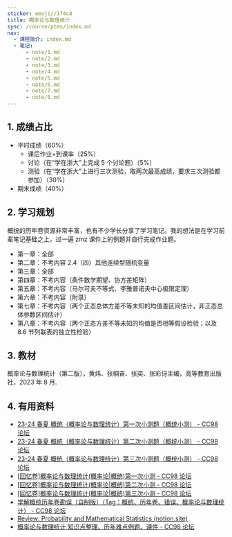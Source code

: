 ```yaml
---
sticker: emoji//1f4c8
title: 概率论与数理统计
sync: /course/ptms/index.md
nav:
  - 课程简介: index.md
  - 笔记:
      - note/1.md
      - note/2.md
      - note/3.md
      - note/4.md
      - note/5.md
      - note/6.md
      - note/7.md
      - note/8.md
---
```


## 1. 成绩占比

- 平时成绩（60\%）
    - 课后作业+到课率（25\%）
    - 讨论（在“学在浙大”上完成 5 个讨论题）（5\%）
    - 测验（在“学在浙大”上进行三次测验，取两次最高成绩，要求三次测验都参加）（30\%）
- 期末成绩（40\%）

## 2. 学习规划

概统的历年卷资源非常丰富，也有不少学长分享了学习笔记。我的想法是在学习前辈笔记基础之上，过一遍 zmz 课件上的例题并自行完成作业题。

- 第一章：全部
- 第二章：不考内容 2.4（四）其他连续型随机变量
- 第三章：全部
- 第四章：不考内容（条件数学期望、协方差矩阵）
- 第五章：不考内容（马尔可夫不等式、李雅普诺夫中心极限定理）
- 第六章：不考内容（附录）
- 第七章：不考内容（两个正态总体方差不等未知的均值差区间估计，非正态总体参数区间估计）
- 第八章：不考内容（两个正态方差不等未知的均值是否相等假设检验；以及 8.6 节列联表的独立性检验）

## 3. 教材

概率论与数理统计（第二版），黄炜、张帼奋、张奕、张彩伢主编，高等教育出版社，2023 年 8 月.

## 4. 有用资料

- [23-24 春夏 概统（概率论与数理统计）第一次小测题（概统小测） - CC98 论坛](https://www.cc98.org/topic/5864856/)
- [23-24 春夏 概统（概率论与数理统计）第二次小测题（概统小测） - CC98 论坛](https://www.cc98.org/topic/5887369/)
- [23-24 春夏 概统（概率论与数理统计）第三次小测题（概统小测） - CC98 论坛](https://www.cc98.org/topic/5908864/)
- [[回忆卷]概率论与数理统计(概率论|概统)第一次小测 - CC98 论坛](https://www.cc98.org/topic/5740462)
- [[回忆卷]概率论与数理统计(概率论|概统)第二次小测 - CC98 论坛](https://www.cc98.org/topic/5765835)
- [[回忆卷]概率论与数理统计(概率论|概统)第三次小测 - CC98 论坛](https://www.cc98.org/topic/5782784)
- [学解概统历年卷勘误（自制版）（Tag：概统、历年卷、错误、概率论与数理统计） - CC98 论坛](https://www.cc98.org/topic/5927226)
- [Review: Probability and Mathematical Statistics (notion.site)](https://ridaflinbol7.notion.site/Review-Probability-and-Mathematical-Statistics-41993f4ac17a49bca651b9492b9fb128)
- [概率论与数理统计 知识点整理、历年难点例题、课件 - CC98 论坛](https://www.cc98.org/topic/4955910)
